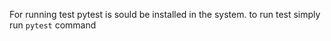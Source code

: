For running test pytest is sould be installed in the system. to run test simply run
``pytest`` command